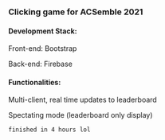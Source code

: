 ### Clicking game for ACSemble 2021

#### Development Stack:
Front-end: Bootstrap

Back-end: Firebase

#### Functionalities:
Multi-client, real time updates to leaderboard

Spectating mode (leaderboard only display)


```finished in 4 hours lol```
